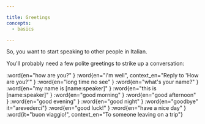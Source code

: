 ```yaml
---

title: Greetings
concepts:
  - basics

---
```


So, you want to start speaking to other people in Italian.

You'll probably need a few polite greetings to strike up a conversation:

:word{en="how are you?" }
:word{en="i'm well", context_en="Reply to 'How are you?'" }
:word{en="long time no see" }
:word{en="what's your name?" }
:word{en="my name is [name:speaker]" }
:word{en="this is [name:speaker]" }
:word{en="good morning" }
:word{en="good afternoon" }
:word{en="good evening" }
:word{en="good night" }
:word{en="goodbye" it="arevederci"}
:word{en="good luck!" }
:word{en="have a nice day" }
:word{it="buon viaggio!", context_en="To someone leaving on a trip"}
